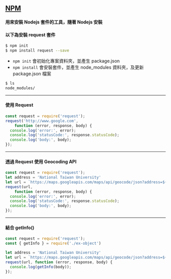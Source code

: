 ## [NPM](https://www.npmjs.com/)
#### 用來安裝 Nodejs 套件的工具，隨著 Nodejs 安裝
#### 以下為安裝 request 套件

```bash
$ npm init
$ npm install request --save
```

 * `npm init` 會初始化專案資料夾，並產生 package.json
 * `npm install` 會安裝套件，並產生 node_modules 資料夾，及更新 package.json 檔案
```bash
$ ls 
node_modules/
```

---

#### 使用 Request

```javascript
const request = require('request');
request('http://www.google.com', 
    function (error, response, body) {
  console.log('error:', error);
  console.log('statusCode:', response.statusCode);
  console.log('body:', body);
});
```

---

#### 透過 Request 使用 Geocoding API

```javascript
const request = require('request');
let address = 'National Taiwan University'
let url = `https://maps.googleapis.com/maps/api/geocode/json?address=${address}`
request(url, 
    function (error, response, body) {
  console.log('error:', error);
  console.log('statusCode:', response.statusCode);
  console.log('body:', body);
});
```

---

#### 結合 getInfo()

```javascript
const request = require('request');
const { getInfo } = require('./ex-object')

let address = 'National Taiwan University'
let url = `https://maps.googleapis.com/maps/api/geocode/json?address=${address}`
request(url, function (error, response, body) {
  console.log(getInfo(body));
});
```
